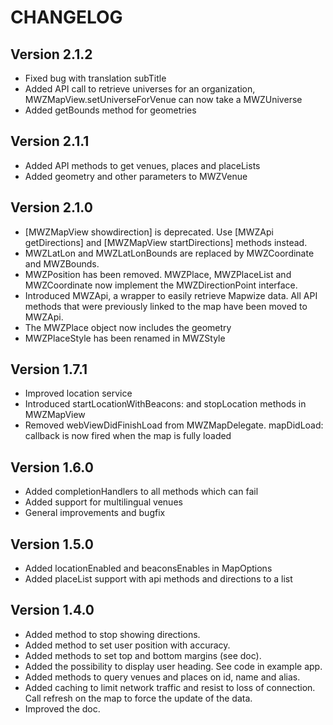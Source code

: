 # CHANGELOG

## Version 2.1.2

- Fixed bug with translation subTitle
- Added API call to retrieve universes for an organization, MWZMapView.setUniverseForVenue can now take a MWZUniverse 
- Added getBounds method for geometries

## Version 2.1.1

- Added API methods to get venues, places and placeLists
- Added geometry and other parameters to MWZVenue

## Version 2.1.0

- [MWZMapView showdirection] is deprecated. Use [MWZApi getDirections] and [MWZMapView startDirections] methods instead.
- MWZLatLon and MWZLatLonBounds are replaced by MWZCoordinate and MWZBounds.
- MWZPosition has been removed. MWZPlace, MWZPlaceList and MWZCoordinate now implement the MWZDirectionPoint interface.
- Introduced MWZApi, a wrapper to easily retrieve Mapwize data. All API methods that were previously linked to the map have been moved to MWZApi.
- The MWZPlace object now includes the geometry
- MWZPlaceStyle has been renamed in MWZStyle

## Version 1.7.1

- Improved location service
- Introduced startLocationWithBeacons: and stopLocation methods in MWZMapView
- Removed webViewDidFinishLoad from MWZMapDelegate. mapDidLoad: callback is now fired when the map is fully loaded

## Version 1.6.0

- Added completionHandlers to all methods which can fail
- Added support for multilingual venues
- General improvements and bugfix

## Version 1.5.0

- Added locationEnabled and beaconsEnables in MapOptions
- Added placeList support with api methods and directions to a list

## Version 1.4.0

- Added method to stop showing directions.
- Added method to set user position with accuracy.
- Added methods to set top and bottom margins (see doc).
- Added the possibility to display user heading. See code in example app.
- Added methods to query venues and places on id, name and alias.
- Added caching to limit network traffic and resist to loss of connection. Call refresh on the map to force the update of the data.
- Improved the doc.

